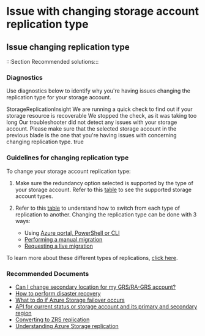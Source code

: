 <properties
    pageTitle="Issue with changing replication type"
    description="Issue with changing replication type of storage account"
    infoBubbleText="See details on the right"
    service="microsoft.storage"
    resource="storageaccounts"
    authors="Lea"
    ms.author="leakkari"
    displayOrder=""
    selfHelpType="Apollo"
    supportTopicIds="4a37cfaf-a791-70ef-915b-0b4f57df2616"
    resourceTags=""
    productPesIds="15629"
    cloudEnvironments="public, blackForest, fairfax, mooncake, usnat, ussec"
    articleId="eda7f487-251b-4c5c-b6ce-13c03876bfd9"
    ownershipId="StorageMediaEdge_AccountManagement"
    resourceRequired= "false"
/>

# Issue with changing storage account replication type

## Issue changing replication type
:::Section Recommended solutions::: 


### Diagnostics 
Use diagnostics below to identify why you're having issues changing the replication type for your storage account.

<insight> 
	<symptomId>StorageReplicationInsight</symptomId> 
	<executionText>We are running a quick check to find out if your storage resource is recoverable</executionText> 
	<timeoutText>We stopped the check, as it was taking too long</timeoutText> 
	<noResultText>Our troubleshooter did not detect any issues with your storage account. Please make sure that the selected storage account in the previous blade is the one that you're having issues with concerning changing replication type.</noResultText> 
	<additionalInputsReq>true</additionalInputsReq> 
</insight> 

### Guidelines for changing replication type
To change your storage account replication type:

1. Make sure the redundancy option selected is supported by the type of your storage account.
Refer to this [table](https://docs.microsoft.com/azure/storage/common/storage-redundancy#supported-storage-account-types) to see the supported storage account types. </br>

2. Refer to this [table](https://docs.microsoft.com/azure/storage/common/redundancy-migration?tabs=portal#switch-between-types-of-replication) to understand how to switch from each type of replication to another. Changing the replication type can be done with 3 ways:</br>
    - Using [Azure portal, PowerShell or CLI](https://docs.microsoft.com/azure/storage/common/redundancy-migration?tabs=portal#change-the-replication-setting)
    - [Performing a manual migration](https://docs.microsoft.com/azure/storage/common/redundancy-migration?tabs=portal#perform-a-manual-migration-to-zrs-gzrs-or-ra-gzrs)
    - [Requesting a live migration](https://docs.microsoft.com/azure/storage/common/redundancy-migration?tabs=portal#request-a-live-migration-to-zrs-gzrs-or-ra-gzrs)
   
To learn more about these different types of replications, [click here](https://docs.microsoft.com/azure/storage/common/storage-redundancy#paired-regions).

### Recommended Documents
- [Can I change secondary location for my GRS/RA-GRS account?](https://docs.microsoft.com/azure/storage/common/storage-redundancy-grs#paired-regions)
- [How to perform disaster recovery](https://docs.microsoft.com/azure/resiliency/resiliency-technical-guidance)
- [What to do if Azure Storage failover occurs](https://docs.microsoft.com/azure/storage/storage-disaster-recovery-guidance)
- [API for current status or storage account and its primary and secondary region](https://msdn.microsoft.com/library/azure/ee460802.aspx)
- [Converting to ZRS replication](https://docs.microsoft.com/azure/storage/common/storage-redundancy-zrs?toc=%2fazure%2fstorage%2fblobs%2ftoc.json#converting-to-zrs-replication)
- [Understanding Azure Storage replication](https://azure.microsoft.com/documentation/articles/storage-redundancy)